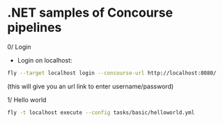 # .NET samples of Concourse pipelines

0/ Login

- Login on localhost:

```bash
fly --target localhost login --concourse-url http://localhost:8080/
```

(this will give you an url link to enter username/password)

1/ Hello world

```bash
fly -t localhost execute --config tasks/basic/helloworld.yml
```
